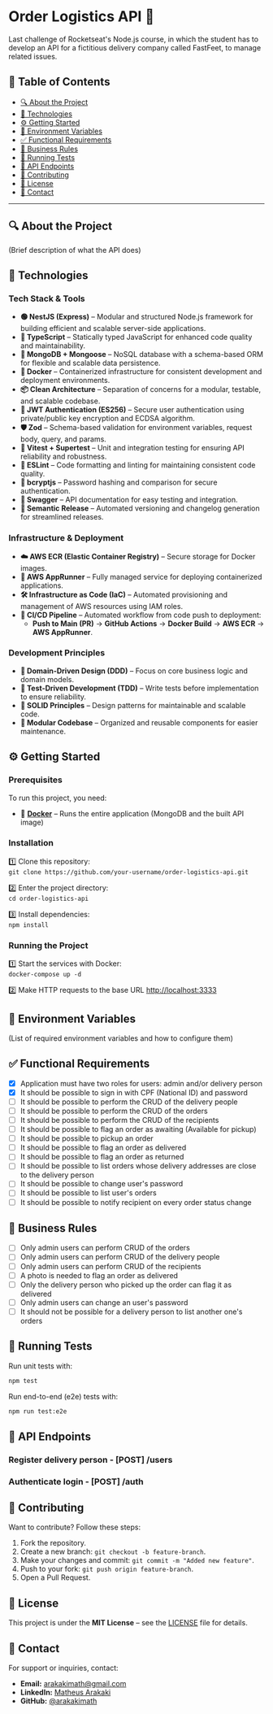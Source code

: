 # Order Logistics API 🚛

Last challenge of Rocketseat's Node.js course, in which the student has to develop an API for a fictitious delivery company called FastFeet, to manage related issues.

## 📌 Table of Contents

- [🔍 About the Project](#about)  
- [🚀 Technologies](#technologies)  
- [⚙️ Getting Started](#getting-started)  
- [🔑 Environment Variables](#env-vars)  
- [✅ Functional Requirements](#functional-requirements)  
- [📜 Business Rules](#business-rules)
- [🧪 Running Tests](#running-tests)  
- [🔗 API Endpoints](#api-endpoints)  
- [🤝 Contributing](#contributing)  
- [📜 License](#license)  
- [📩 Contact](#contact)  

---

## 🔍 About the Project <a id="about"></a> 

(Brief description of what the API does)  

## 🚀 Technologies <a id="technologies"></a> 

### **Tech Stack & Tools**

- **🟢 NestJS (Express)** – Modular and structured Node.js framework for building efficient and scalable server-side applications.  
- **📌 TypeScript** – Statically typed JavaScript for enhanced code quality and maintainability.  
- **🍃 MongoDB + Mongoose** – NoSQL database with a schema-based ORM for flexible and scalable data persistence.  
- **🐳 Docker** – Containerized infrastructure for consistent development and deployment environments.  
- **📦 Clean Architecture** – Separation of concerns for a modular, testable, and scalable codebase.  
- **🔐 JWT Authentication (ES256)** – Secure user authentication using private/public key encryption and ECDSA algorithm.  
- **🛡️ Zod** – Schema-based validation for environment variables, request body, query, and params.  
- **🧪 Vitest + Supertest** – Unit and integration testing for ensuring API reliability and robustness.  
- **📝 ESLint** – Code formatting and linting for maintaining consistent code quality.  
- **🔑 bcryptjs** – Password hashing and comparison for secure authentication.  
- **📄 Swagger** – API documentation for easy testing and integration.  
- **🚀 Semantic Release** – Automated versioning and changelog generation for streamlined releases.

### **Infrastructure & Deployment**

- **☁️ AWS ECR (Elastic Container Registry)** – Secure storage for Docker images.  
- **🚦 AWS AppRunner** – Fully managed service for deploying containerized applications.  
- **🛠️ Infrastructure as Code (IaC)** – Automated provisioning and management of AWS resources using IAM roles.  
- **🔗 CI/CD Pipeline** – Automated workflow from code push to deployment:  
  - **Push to Main (PR)** → **GitHub Actions** → **Docker Build** → **AWS ECR** → **AWS AppRunner**.

### **Development Principles**

- **🧩 Domain-Driven Design (DDD)** – Focus on core business logic and domain models.  
- **🧪 Test-Driven Development (TDD)** – Write tests before implementation to ensure reliability.  
- **🔧 SOLID Principles** – Design patterns for maintainable and scalable code.  
- **📂 Modular Codebase** – Organized and reusable components for easier maintenance.

## ⚙️ Getting Started <a id="getting-started"></a> 

### Prerequisites  

To run this project, you need:  
- 🐳 **[Docker](https://www.docker.com/)** – Runs the entire application (MongoDB and the built API image)  

### Installation  

1️⃣ Clone this repository:  
`git clone https://github.com/your-username/order-logistics-api.git`  

2️⃣ Enter the project directory:  
`cd order-logistics-api`  

3️⃣ Install dependencies:  
`npm install`  

### Running the Project  

1️⃣ Start the services with Docker:  
`docker-compose up -d`  

2️⃣ Make HTTP requests to the base URL [http://localhost:3333](http://localhost:3333)

## 🔑 Environment Variables <a id="env-vars"></a> 

(List of required environment variables and how to configure them)    

## ✅ Functional Requirements <a id="functional-requirements"></a> 

- [x] Application must have two roles for users: admin and/or delivery person  
- [x] It should be possible to sign in with CPF (National ID) and password  
- [ ] It should be possible to perform the CRUD of the delivery people  
- [ ] It should be possible to perform the CRUD of the orders  
- [ ] It should be possible to perform the CRUD of the recipients  
- [ ] It should be possible to flag an order as awaiting (Available for pickup)  
- [ ] It should be possible to pickup an order  
- [ ] It should be possible to flag an order as delivered  
- [ ] It should be possible to flag an order as returned  
- [ ] It should be possible to list orders whose delivery addresses are close to the delivery person  
- [ ] It should be possible to change user's password  
- [ ] It should be possible to list user's orders  
- [ ] It should be possible to notify recipient on every order status change  

## 📜 Business Rules <a id="business-rules"></a> 

- [ ] Only admin users can perform CRUD of the orders  
- [ ] Only admin users can perform CRUD of the delivery people  
- [ ] Only admin users can perform CRUD of the recipients  
- [ ] A photo is needed to flag an order as delivered  
- [ ] Only the delivery person who picked up the order can flag it as delivered  
- [ ] Only admin users can change an user's password  
- [ ] It should not be possible for a delivery person to list another one's orders  

## 🧪 Running Tests <a id="running-tests"></a>  

Run unit tests with:  

```bash
npm test
```  

Run end-to-end (e2e) tests with:  

```bash
npm run test:e2e
```    

## 🔗 API Endpoints <a id="api-endpoints"></a> 

### Register delivery person - [POST] /users

### Authenticate login - [POST] /auth

## 🤝 Contributing <a id="contributing"></a>  

Want to contribute? Follow these steps:  

1. Fork the repository.  
2. Create a new branch: `git checkout -b feature-branch`.  
3. Make your changes and commit: `git commit -m "Added new feature"`.  
4. Push to your fork: `git push origin feature-branch`.  
5. Open a Pull Request.  

## 📜 License <a id="license"></a>  
This project is under the **MIT License** – see the [LICENSE](https://opensource.org/license/MIT) file for details.  

## 📩 Contact <a id="contact"></a>  
For support or inquiries, contact:  

- **Email:** arakakimath@gmail.com  
- **LinkedIn:** [Matheus Arakaki](https://linkedin.com/in/arakakimath)  
- **GitHub:** [@arakakimath](https://github.com/arakakimath)

